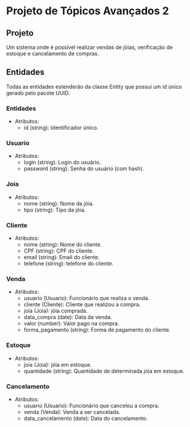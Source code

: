# Projeto de Tópicos Avançados 2

## Projeto
Um sistema onde é possível realizar vendas de jóias, verificação de estoque e cancelamento de compras.

## Entidades
Todas as entidades estenderão da classe Entity que possui um id único gerado pelo pacote UUID.

### Entidades
- Atributos:
  - id (string): Identificador único.

### Usuario
- Atributos:
  - login (string): Login do usuário.
  - password (string): Senha do usuário (com hash).

### Joia
- Atributos:
  - nome (string): Nome da jóia.
  - tipo (string): Tipo da jóia.

### Cliente
- Atributos:
  - nome (string): Nome do cliente.
  - CPF (string): CPF do cliente.
  - email (string): Email do cliente.
  - telefone (string): telefone do cliente.

### Venda
- Atributos:
  - usuario (Usuario): Funcionário que realiza o venda.
  - cliente (Cliente): Cliente que realizou a compra.
  - joia (Joia): jóia comprada.
  - data_compra (date): Data da venda.
  - valor (number): Valor pago na compra.
  - forma_pagamento (string): Forma de pagamento do cliente.

### Estoque
- Atributos:
  - joia (Joia): jóia em estoque.
  - quantidade (string): Quantidade de determinada jóia em estoque.

### Cancelamento
- Atributos:
  - usuario (Usuario): Funcionário que cancelou a compra.
  - venda (Venda): Venda a ser cancelada.
  - data_cancelamento (date): Data do cancelamento.